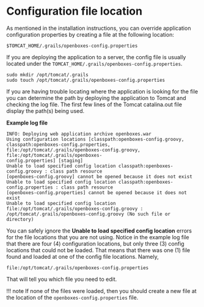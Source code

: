 


# Configuration file location
As mentioned in the installation instructions, you can override application configuration properties by creating a file 
at the following location:
```
$TOMCAT_HOME/.grails/openboxes-config.properties
```  

If you are deploying the application to a server, the config file is usually located under the `TOMCAT_HOME/.grails/openboxes-config.properties`.  

```
sudo mkdir /opt/tomcat/.grails
sudo touch /opt/tomcat/.grails/openboxes-config.properties
```

If you are having trouble locating where the application is looking for the file you can determine the path by 
deploying the application to Tomcat and checking the log file.  The first few lines of the Tomcat catalina.out file 
display the path(s) being used.  

**Example log file**
```
INFO: Deploying web application archive openboxes.war
Using configuration locations [classpath:openboxes-config.groovy, classpath:openboxes-config.properties, 
file:/opt/tomcat/.grails/openboxes-config.groovy, file:/opt/tomcat/.grails/openboxes-
config.properties] [staging]
Unable to load specified config location classpath:openboxes-config.groovy : class path resource 
[openboxes-config.groovy] cannot be opened because it does not exist
Unable to load specified config location classpath:openboxes-config.properties : class path resource 
[openboxes-config.properties] cannot be opened because it does not exist
Unable to load specified config location file:/opt/tomcat/.grails/openboxes-config.groovy : 
/opt/tomcat/.grails/openboxes-config.groovy (No such file or directory)
```
You can safely ignore the **Unable to load specified config location** errors for the file locations 
that you are not using.  Notice in the example log file that there are four (4) configuration locations, but 
only three (3) config locations that could not be loaded. That means that there was one (1) file found and loaded at 
one of the config file locations. Namely,
```
file:/opt/tomcat/.grails/openboxes-config.properties
```
That will tell you which file you need to edit.

!!! note
    If none of the files were loaded, then you should create a new file at the location of the 
    `openboxes-config.properties` file.

